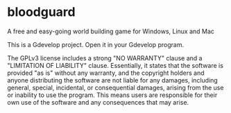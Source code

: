 # bloodguard
A free and easy-going world building game for Windows, Linux and Mac

This is a Gdevelop project. Open it in your Gdevelop program.

The GPLv3 license includes a strong "NO WARRANTY" clause and a "LIMITATION OF LIABILITY" clause. Essentially, it states that the software is provided "as is" without any warranty, and the copyright holders and anyone distributing the software are not liable for any damages, including general, special, incidental, or consequential damages, arising from the use or inability to use the program. This means users are responsible for their own use of the software and any consequences that may arise.
